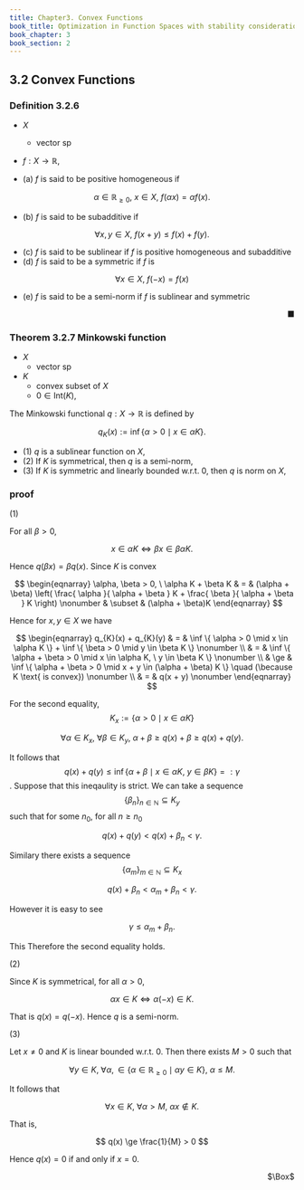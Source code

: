 ```yaml
---
title: Chapter3. Convex Functions
book_title: Optimization in Function Spaces with stability considerations in Orlicz Spaces
book_chapter: 3
book_section: 2
---
```

## 3.2 Convex Functions

### Definition 3.2.6
* $X$
    * vector sp
* $f: X \rightarrow \mathbb{R}$,

* (a) $f$ is said to be positive homogeneous if 

$$
    \alpha \in \mathbb{R}_{\ge 0},
    \
    x \in X,
    \
    f(\alpha x)
    =
    \alpha
    f(x)
    .
$$

* (b) $f$ is said to be subadditive if

$$
    \forall x, y \in X,
    \
    f(x + y)
    \le
    f(x) + f(y)
    .
$$

* (c) $f$ is said to be sublinear if $f$ is positive homogeneous and subadditive
* (d) $f$ is said to be a symmetric if $f$ is

$$
    \forall x \in X,
    \
    f(-x)
    =
    f(x)
$$

* (e) $f$ is said to be a semi-norm if $f$ is sublinear and symmetric



<div class="end-of-statement" style="text-align: right">■</div>

### Theorem 3.2.7 Minkowski function
* $X$
    * vector sp
* $K$
    * convex subset of $X$
    * $0 \in \mathrm{Int}(K)$,

The Minkowski functional $q: X \rightarrow \mathbb{R}$ is defined by

$$
    q_{K}(x)
    :=
    \inf
    \{
        \alpha > 0
        \mid
        x \in \alpha K
    \}
    .
$$

* (1) $q$ is a sublinear function on $X$,
* (2) If $K$ is symmetrical, then $q$ is a semi-norm,
* (3) If $K$ is symmetric and linearly bounded w.r.t. 0, then $q$ is norm on $X$,

### proof
(1)

For all $\beta > 0$,

$$
    x \in \alpha K
    \Leftrightarrow
    \beta x \in \beta \alpha K
    .
$$

Hence $q(\beta x) = \beta q(x)$.
Since $K$ is convex

$$
\begin{eqnarray}
    \alpha, \beta > 0,
    \
    \alpha K + \beta K
    & = &
        (\alpha + \beta)
        \left(
            \frac{
                \alpha
            }{
                \alpha + \beta
            }
            K
            +
            \frac{
                \beta
            }{
                \alpha + \beta
            }
            K
        \right)
    \nonumber
    & \subset &
    (\alpha + \beta)K
\end{eqnarray}
$$

Hence for $x, y \in X$ we have

$$
\begin{eqnarray}
    q_{K}(x)
    +
    q_{K}(y)
    & = &
        \inf
        \{
            \alpha > 0
            \mid
            x \in \alpha K
        \}
        +
        \inf
        \{
            \beta > 0
            \mid
            y \in \beta K
        \}
    \nonumber
    \\
    & = &
        \inf
        \{
            \alpha + \beta > 0
            \mid
            x \in \alpha K,
            \
            y \in \beta K
        \}
    \nonumber
    \\
    & \ge &
        \inf
        \{
            \alpha + \beta > 0
            \mid
            x + y \in (\alpha + \beta) K
        \}
        \quad
        (\because K \text{ is convex})
    \nonumber
    \\
    & = &
        q(x + y)
    \nonumber
\end{eqnarray}
$$

For the second equality, $$K_{x} := \{\alpha > 0 \mid x \in \alpha K\}$$

$$
    \forall \alpha \in K_{x},
    \
    \forall \beta \in K_{y},
    \
    \alpha + \beta
    \ge
    q(x) + \beta
    \ge
    q(x) + q(y)
    .
$$

It follows that $$q(x) + q(y) \le \inf\{\alpha + \beta \mid x \in \alpha K,\ y \in \beta K\} =: \gamma$$.
Suppose that this ineqaulity is strict.
We can take a sequence $$\{\beta_{n}\}_{n \in \mathbb{N}} \subseteq K_{y}$$ such that for some $n_{0}$, for all $n \ge n_{0}$

$$
    q(x) + q(y)
    <
    q(x) + \beta_{n}
    <
    \gamma
    .
$$

Similary there exists a sequence $$\{\alpha_{m}\}_{m \in \mathbb{N}} \subseteq K_{x}$$

$$
    q(x) + \beta_{n}
    <
    \alpha_{m} + \beta_{n}
    <
    \gamma
    .
$$

However it is easy to see

$$
    \gamma
    \le
    \alpha_{m} + \beta_{n}
    .
$$

This 
Therefore the second equality holds.

(2)

Since $K$ is symmetrical, for all $\alpha > 0$,

$$
    \alpha x \in K
    \Leftrightarrow
    \alpha (-x) \in K
    .
$$

That is $q(x) = q(-x)$.
Hence $q$ is a semi-norm.

(3)

Let $x \neq 0$ and $K$ is linear bounded w.r.t. 0.
Then there exists $M > 0$ such that

$$
    \forall y \in K,
    \
    \forall \alpha,
    \in
    \{
        \alpha \in \mathbb{R}_{\ge 0}
        \mid
        \alpha y \in K
    \},
    \
    \alpha \le M
    .
$$

It follows that

$$
    \forall x \in K,
    \
    \forall \alpha > M,
    \
    \alpha x \notin K
    .
$$

That is,

$$
    q(x)
    \ge
    \frac{1}{M}
    >
    0
$$

Hence $q(x) = 0$ if and only if $x = 0$.


<div class="QED" style="text-align: right">$\Box$</div>

